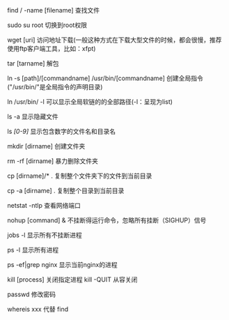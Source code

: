 find / -name [filename] 查找文件

sudo su root 切换到root权限

wget [uri] 访问地址下载(一般这种方式在下载大型文件的时候，都会很慢，推荐使用ftp客户端工具，比如：xfpt)

tar [tarname] 解包

ln -s [path]/[commandname] /usr/bin/[commandname] 创建全局指令("/usr/bin/"是全局指令的声明目录)

ln /usr/bin/ -l 可以显示全局软链的的全部路径(-l：呈现为list)

ls -a 显示隐藏文件 

ls *[0-9]* 显示包含数字的文件名和目录名 

mkdir [dirname] 创建文件夹

rm -rf [dirname] 暴力删除文件夹

cp [dirname]/* . 复制整个文件夹下的文件到当前目录

cp -a [dirname] . 复制整个目录到当前目录

netstat -ntlp 查看网络端口

nohup [command] & 不挂断得运行命令，忽略所有挂断（SIGHUP）信号

jobs -l 显示所有不挂断进程

ps -l 显示所有进程

ps -ef|grep nginx 显示当前nginx的进程

kill [process] 关闭指定进程
kill -QUIT 从容关闭

passwd 修改密码

whereis xxx 代替 find




